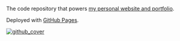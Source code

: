 The code repository that powers [my personal website and portfolio](https://a-polo505.github.io/alinapolozhai/).

Deployed with [GitHub Pages](https://pages.github.com).

[![github_cover](https://github.com/user-attachments/assets/d03a89ba-c49b-4ba9-98f1-ba0cf78ba76f)](https://a-polo505.github.io/alinapolozhai/)
